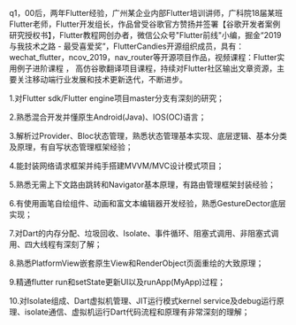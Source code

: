 q1，00后，两年Flutter经验，广州某企业内部Flutter培训讲师，广科院18届某班Flutter老师，Flutter开发组长，作品曾受谷歌官方赞扬并签署【谷歌开发者案例研究授权书】，Flutter教程网创办者，微信公众号"Flutter前线"小编，掘金“2019与我技术之路 - 最受喜爱奖”，FlutterCandies开源组织成员，具有：wechat_flutter，ncov_2019，nav_router等开源项目作品，视频课程：Flutter实用例子进阶课程 ， 高仿谷歌翻译项目课程，持续对Flutter社区输出文章资源，主要关注移动端行业发展和技术更新迭代，不断进步。

1.对Flutter sdk/Flutter engine项目master分支有深刻的研究；

2.熟悉混合开发并懂原生Android(Java)、IOS(OC)语言；

3.解析过Provider、Bloc状态管理，熟悉状态管理基本实现、底层逻辑、基本分类及原理，有自写状态管理框架经验；

4.能封装网络请求框架并纯手搭建MVVM/MVC设计模式项目；

5.熟悉无需上下文路由跳转和Navigator基本原理，有路由管理框架封装经验；

6.有使用画笔自绘组件、动画和富文本编辑器开发经验，熟悉GestureDector底层实现；

7.对Dart的内存分配、垃圾回收、Isolate、事件循环、阻塞式调用、非阻塞式调用、四大线程有深刻了解；

8.熟悉PlatformView嵌套原生View和RenderObject页面重绘的大致原理；

9.精通flutter run和setState更新UI以及runApp(MyApp)过程；

10.对Isolate组成、Dart虚拟机管理、JIT运行模式kernel service及debug运行原理、isolate通信、虚拟机运行Dart代码流程和原理有非常深刻的理解；


<!--
**ahyangnb/ahyangnb** is a ✨ _special_ ✨ repository because its `README.md` (this file) appears on your GitHub profile.

Here are some ideas to get you started:

- 🔭 I’m currently working on ...
- 🌱 I’m currently learning ...
- 👯 I’m looking to collaborate on ...
- 🤔 I’m looking for help with ...
- 💬 Ask me about ...
- 📫 How to reach me: ...
- 😄 Pronouns: ...
- ⚡ Fun fact: ...
- Hi there 👋
-->
